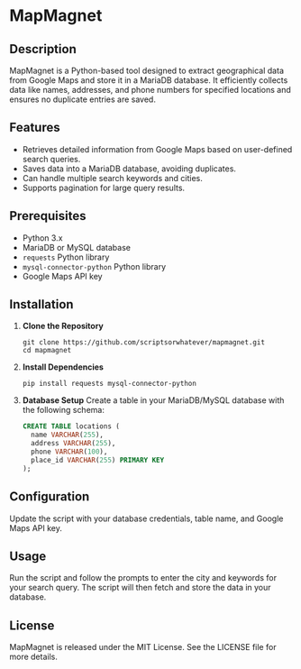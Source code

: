 # MapMagnet

## Description
MapMagnet is a Python-based tool designed to extract geographical data from Google Maps and store it in a MariaDB database. It efficiently collects data like names, addresses, and phone numbers for specified locations and ensures no duplicate entries are saved.

## Features
- Retrieves detailed information from Google Maps based on user-defined search queries.
- Saves data into a MariaDB database, avoiding duplicates.
- Can handle multiple search keywords and cities.
- Supports pagination for large query results.

## Prerequisites
- Python 3.x
- MariaDB or MySQL database
- `requests` Python library
- `mysql-connector-python` Python library
- Google Maps API key

## Installation

1. **Clone the Repository**
   ```
   git clone https://github.com/scriptsorwhatever/mapmagnet.git
   cd mapmagnet
   ```

2. **Install Dependencies**
   ```
   pip install requests mysql-connector-python
   ```

3. **Database Setup**
   Create a table in your MariaDB/MySQL database with the following schema:
   ```sql
   CREATE TABLE locations (
     name VARCHAR(255),
     address VARCHAR(255),
     phone VARCHAR(100),
     place_id VARCHAR(255) PRIMARY KEY
   );
   ```

## Configuration
Update the script with your database credentials, table name, and Google Maps API key.

## Usage
Run the script and follow the prompts to enter the city and keywords for your search query. The script will then fetch and store the data in your database.

## License
MapMagnet is released under the MIT License. See the LICENSE file for more details.
